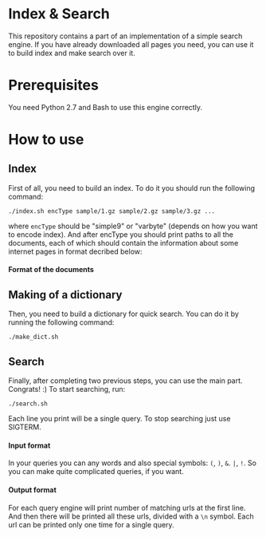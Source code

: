 # Index & Search

This repository contains a part of an implementation of a simple search engine. 
If you have already downloaded all pages you need, you can use it to build index and make search over it.

# Prerequisites

You need Python 2.7 and Bash to use this engine correctly.

# How to use

## Index

First of all, you need to build an index. To do it you should run the following command:

`./index.sh encType sample/1.gz sample/2.gz sample/3.gz ...`

where `encType` should be "simple9" or "varbyte" (depends on how you want to encode index). 
And after encType you should print paths to all the documents, each of which should contain the information about some internet pages in format decribed below:

#### Format of the documents

## Making of a dictionary

Then, you need to build a dictionary for quick search. You can do it by running the following command:

`./make_dict.sh`

## Search

Finally, after completing two previous steps, you can use the main part. Congrats! :) To start searching, run:

`./search.sh`

Each line you print will be a single query. To stop searching just use SIGTERM.

#### Input format

In your queries you can any words and also special symbols: `(`, `)`, `&`. `|`, `!`. So you can make quite complicated queries, if you want.

#### Output format

For each query engine will print number of matching urls at the first line. And then there will be printed all these urls, divided with a `\n` symbol.
Each url can be printed only one time for a single query.

